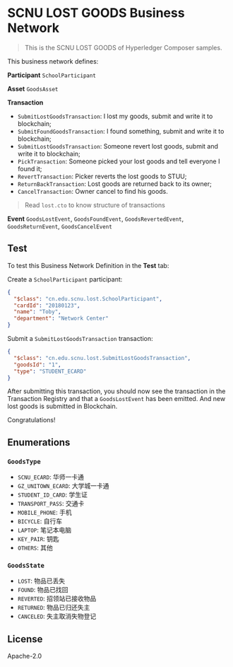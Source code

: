 # SCNU LOST GOODS Business Network

> This is the SCNU LOST GOODS of Hyperledger Composer samples.

This business network defines:

**Participant**
`SchoolParticipant`

**Asset**
`GoodsAsset`

**Transaction**

- `SubmitLostGoodsTransaction`: I lost my goods, submit and write it to blockchain;
- `SubmitFoundGoodsTransaction`: I found something, submit and write it to blockchain;
- `SubmitLostGoodsTransaction`: Someone revert lost goods, submit and write it to blockchain;
- `PickTransaction`: Someone picked your lost goods and tell everyone I found it;
- `RevertTransaction`: Picker reverts the lost goods to STUU;
- `ReturnBackTransaction`: Lost goods are returned back to its owner;
- `CancelTransaction`: Owner cancel to find his goods.

> Read `lost.cto` to know structure of transactions

**Event**
`GoodsLostEvent`, `GoodsFoundEvent`, `GoodsRevertedEvent`, 
`GoodsReturnEvent`, `GoodsCancelEvent`

## Test

To test this Business Network Definition in the **Test** tab:

Create a `SchoolParticipant` participant:

```json
{
  "$class": "cn.edu.scnu.lost.SchoolParticipant",
  "cardId": "20180123",
  "name": "Toby",
  "department": "Network Center"
}
```

Submit a `SubmitLostGoodsTransaction` transaction:

```json
{
  "$class": "cn.edu.scnu.lost.SubmitLostGoodsTransaction",
  "goodsId": "1",
  "type": "STUDENT_ECARD"
}
```

After submitting this transaction, you should now see the transaction in the Transaction Registry and that a `GoodsLostEvent` has been emitted. And new lost goods is submitted in Blockchain.

Congratulations!

## Enumerations

### `GoodsType`

- `SCNU_ECARD`: 华师一卡通
- `GZ_UNITOWN_ECARD`: 大学城一卡通
- `STUDENT_ID_CARD`: 学生证
- `TRANSPORT_PASS`: 交通卡
- `MOBILE_PHONE`: 手机
- `BICYCLE`: 自行车
- `LAPTOP`: 笔记本电脑
- `KEY_PAIR`: 钥匙
- `OTHERS`: 其他

### `GoodsState`

- `LOST`: 物品已丢失
- `FOUND`: 物品已找回
- `REVERTED`: 招领站已接收物品
- `RETURNED`: 物品已归还失主
- `CANCELED`: 失主取消失物登记


## License

Apache-2.0